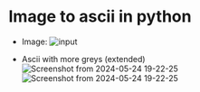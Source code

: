 # Image to ascii in python
- Image:
![input](https://pngimg.com/uploads/thinking_man/thinking_man_PNG11595.png)

- Ascii with more greys (extended)
![Screenshot from 2024-05-24 19-22-25](https://github.com/EugenioBarbieriViale/image-to-ascii/assets/82298389/2e913ef7-772b-46e7-8962-aed4a53504e2)
![Screenshot from 2024-05-24 19-22-25](https://github.com/EugenioBarbieriViale/image-to-ascii/assets/82298389/2e913ef7-772b-46e7-8962-aed4a53504e2)
